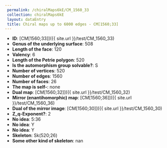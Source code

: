 ```yaml
--- 
 permalink: /chiralMaps6kE/CM_1560_33 
 collection: chiralMaps6kE
 layout: dataEntry
 title: Chiral maps up to 6000 edges - CM[1560;33]
---
```


- **ID**: [CM[1560;33]]({{ site.url }}/test/CM_1560_33)
- **Genus of the underlying surface**: 508
- **Length of the face**: 120
- **Valency**: 6
- **Length of the Petrie polygon**: 520
- **Is the automorphism group solvable?**: S
- **Number of vertices**: 520
- **Number of edges**: 1560
- **Number of faces**: 26
- **The map is self-**: none
- **Dual map**: [CM[1560;32]]({{ site.url }}/test/CM_1560_32)
- **Mirror (enantihomorphic) map**: [CM[1560;36]]({{ site.url }}/test/CM_1560_36)
- **Dual of the mirror image**: [CM[1560;30]]({{ site.url }}/test/CM_1560_30)
- **Z_q-Exponent?**: 2
- **No idea**:  5:36
- **No idea**: Y
- **No idea**: Y
- **Skeleton**: Sk(520;26)
- **Some other kind of skeleton**: nan
